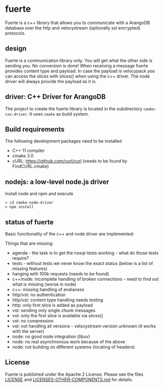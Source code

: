 # fuerte

Fuerte is a c++ library that allows you to communicate with a ArangoDB database
over the http and velocystream (optionally ssl encrypted) protocols.

## design

Fuerte is a communication library only. You will get what the other side is
sending you. No conversion is done! When receiving a message fuerte provides
content type and payload. In case the payload is velocypack you can access the
slices with slices() when using the c++ driver. The node driver will always
provide the payload as it is. 

## driver: C++ Driver for ArangoDB

The project to create the fuerte library is located in the subdirectory
`cmake-cxx-driver`. It uses `cmake` as build system.

## Build requirements

The following development packages need to be installed

- C++ 11 compiler
- cmake 3.0
- cURL: https://github.com/curl/curl (needs to be found by FindCURL.cmake)

## nodejs: a low-level node.js driver

Install node and npm and execute

```
> cd cmake-node-driver
> npm install
```

## status of fuerte

Basic functionality of the c++ and node driver are implemented:

Things that are missing:

- agenda - the task is to get the nosql-tests working - what do those tests require?
- tests - without tests we never know the exact status (below is a list of missing features)
- hanging with 100k requests (needs to be found)
- c++/node: incomplete handling of broken connections - need to find out what is missing (worse in node)
- c++: missing handling of endianess
- http/vst: no authentication
- http/vst: content type handling needs testing
- http: only first slice is added as payload
- vst: sending only single chunk messages
- vst: only the first slice is available via slices()
- vst: no compression
- vst: not handling all versions - velocystream version unknown (it works with the server)
- node: no good node integration (libuv)
- node: no real asynchronous work because of the above
- node: not building on different systems (locating of headers)

## License

Fuerte is published under the Apache 2 License. Please see
the files [LICENSE](LICENSE) and
[LICENSES-OTHER-COMPONENTS.md](LICENSES-OTHER-COMPONENTS.md)
for details.
